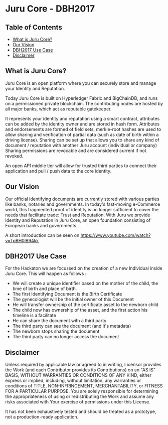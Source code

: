 # Juru Core - DBH2017

## Table of Contents

- [What is Juru Core?](#what-is-juru-core)
- [Our Vision](#our-vision)
- [DBH2017 Use Case](#dbh2017-use-case)
- [Disclaimer](#disclaimer)

## What is Juru Core?

Juru Core is an open platform where you can securely store and manage your Identity and Reputation.

Today Juru Core is built on Hyperledger Fabric and BigChainDB, and runs on a permissioned private blockchain.
The contributing nodes are hosted by all major banks, which act as reputable gatekeeper.

It represents your identity and reputation using a smart contract, attributes can be added by the identity owner and are stored in hash form.
Attributes and endorsements are formed of field sets, merkle-root hashes are used to allow sharing and verification of partial data (such as date of birth within a driving license).
Sharing can be set up that allows you to share any kind of document / reputation with another Juru account (individual or company)
Sharing permissions are revocable and are considered current if not revoked.

An open API middle tier will allow for trusted third parties to connect their application and pull / push data to the core identity.

## Our Vision

Our official identifying documents are currently stored with various parties like banks, notaries and governments.  In today's fast-moving e-Commerce world, this fragmented proof of identity is no longer sufficient to cover the needs that facilitate trade: Trust and Reputation.  With Juru we provide Identity and Reputation in Juru Core, an open foundation consisting of European banks and governments.

A short introduction can be seen on https://www.youtube.com/watch?v=TpBH0lB94kk

## DBH2017 Use Case

For the Hackaton we are focussed on the creation of a new Individual inside Juru Core.
This will happen as follows :
- We will create a unique identifier based on the mother of the child, the time of birth and place of birth.
- The first Identifying Document is the Birth Certificate
- The gynecologist will be the initial owner of this Document
- He will transfer ownership of the certificate asset to the newborn child
- The child now has ownership of the asset, and the first action his timeline is a facilitate
- He can share the document with a third party
- The third party can see the document (and it's metadata)
- The newborn stops sharing the document
- The third party can no longer access the document

## Disclaimer

Unless required by applicable law or agreed to in writing, Licensor provides the Work (and each Contributor provides its Contributions) on an "AS IS" BASIS, WITHOUT WARRANTIES OR CONDITIONS OF ANY KIND, either express or implied, including, without limitation, any warranties or conditions of TITLE, NON-INFRINGEMENT, MERCHANTABILITY, or FITNESS FOR A PARTICULAR PURPOSE. You are solely responsible for determining the appropriateness of using or redistributing the Work and assume any risks associated with Your exercise of permissions under this License.

It has not been exhaustively tested and should be treated as a prototype, not a production-ready application.
